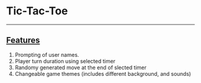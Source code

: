 # Tic-Tac-Toe

----
##  [Features](#)
1. Prompting of user names.
2. Player turn duration using selected timer
3. Randomy generated move at the end of slected timer
3. Changeable game themes (includes different background, and sounds)